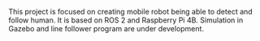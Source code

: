 This project is focused on creating mobile robot being able to detect and follow human. It is based on ROS 2 and Raspberry Pi 4B. Simulation in Gazebo and line follower program are under development.
